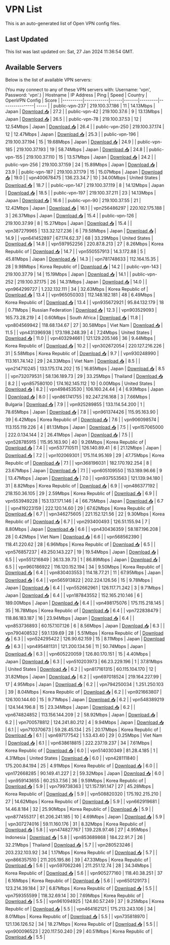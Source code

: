 # VPN List

This is an auto-generated list of Open VPN config files.

## Last Updated

This list was last updated on: Sat, 27 Jan 2024 11:36:54 GMT.

## Available Servers

Below is the list of available VPN servers:

(You may connect to any of these VPN servers with: Username: 'vpn', Password: 'vpn'.)
| Hostname | IP Address | Ping | Speed | Country | OpenVPN Config | Score |
|----------|------------|------|-------|---------|----------------| ----- |
| public-vpn-237 | 219.100.37.186 | 11 | 14.13Mbps | Japan | [Download 📥](./configs/server_0_JP.ovpn) | 27.2 |
| public-vpn-42 | 219.100.37.6 | 9 | 13.13Mbps | Japan | [Download 📥](./configs/server_1_JP.ovpn) | 26.5 |
| public-vpn-78 | 219.100.37.53 | 12 | 12.54Mbps | Japan | [Download 📥](./configs/server_2_JP.ovpn) | 26.4 |
| public-vpn-250 | 219.100.37.174 | 12 | 12.47Mbps | Japan | [Download 📥](./configs/server_3_JP.ovpn) | 25.3 |
| public-vpn-196 | 219.100.37.194 | 15 | 19.68Mbps | Japan | [Download 📥](./configs/server_4_JP.ovpn) | 24.9 |
| public-vpn-185 | 219.100.37.193 | 19 | 58.74Mbps | Japan | [Download 📥](./configs/server_5_JP.ovpn) | 24.8 |
| public-vpn-155 | 219.100.37.110 | 15 | 13.57Mbps | Japan | [Download 📥](./configs/server_6_JP.ovpn) | 24.2 |
| public-vpn-256 | 219.100.37.159 | 24 | 15.89Mbps | Japan | [Download 📥](./configs/server_7_JP.ovpn) | 23.9 |
| public-vpn-187 | 219.100.37.179 | 15 | 15.07Mbps | Japan | [Download 📥](./configs/server_8_JP.ovpn) | 19.0 |
| vpn400678475 | 136.23.34.7 | 10 | 34.00Mbps | United States | [Download 📥](./configs/server_9_US.ovpn) | 18.7 |
| public-vpn-147 | 219.100.37.119 | 8 | 14.12Mbps | Japan | [Download 📥](./configs/server_10_JP.ovpn) | 18.5 |
| public-vpn-197 | 219.100.37.211 | 23 | 14.13Mbps | Japan | [Download 📥](./configs/server_11_JP.ovpn) | 16.6 |
| public-vpn-90 | 219.100.37.55 | 21 | 12.42Mbps | Japan | [Download 📥](./configs/server_12_JP.ovpn) | 16.1 |
| vpn256486297 | 220.102.175.188 | 3 | 26.37Mbps | Japan | [Download 📥](./configs/server_13_JP.ovpn) | 15.4 |
| public-vpn-126 | 219.100.37.99 | 8 | 15.27Mbps | Japan | [Download 📥](./configs/server_14_JP.ovpn) | 15.4 |
| vpn387279965 | 133.32.127.236 | 6 | 79.58Mbps | Japan | [Download 📥](./configs/server_15_JP.ovpn) | 14.9 |
| vpn641452897 | 67.174.62.37 | 68 | 33.29Mbps | United States | [Download 📥](./configs/server_16_US.ovpn) | 14.8 |
| vpn597952256 | 220.87.8.213 | 27 | 8.26Mbps | Korea Republic of | [Download 📥](./configs/server_17_KR.ovpn) | 14.7 |
| vpn550557913 | 14.3.172.88 | 5 | 45.81Mbps | Japan | [Download 📥](./configs/server_18_JP.ovpn) | 14.3 |
| vpn781748633 | 112.164.15.35 | 28 | 9.98Mbps | Korea Republic of | [Download 📥](./configs/server_19_KR.ovpn) | 14.2 |
| public-vpn-143 | 219.100.37.79 | 14 | 15.19Mbps | Japan | [Download 📥](./configs/server_20_JP.ovpn) | 14.1 |
| public-vpn-252 | 219.100.37.175 | 26 | 14.31Mbps | Japan | [Download 📥](./configs/server_21_JP.ovpn) | 14.0 |
| vpn964299727 | 1.232.132.111 | 34 | 32.63Mbps | Korea Republic of | [Download 📥](./configs/server_22_KR.ovpn) | 13.4 |
| vpn965050303 | 112.148.182.181 | 48 | 6.49Mbps | Korea Republic of | [Download 📥](./configs/server_23_KR.ovpn) | 13.4 |
| vpn935672921 | 95.84.132.179 | 18 | 0.71Mbps | Russian Federation | [Download 📥](./configs/server_24_RU.ovpn) | 12.3 |
| vpn903529093 | 165.73.28.219 | 4 | 0.60Mbps | South Africa | [Download 📥](./configs/server_25_ZA.ovpn) | 11.8 |
| vpn804569942 | 118.68.134.67 | 27 | 30.58Mbps | Viet Nam | [Download 📥](./configs/server_26_VN.ovpn) | 11.5 |
| vpn431396938 | 173.198.248.39 | 4 | 7.24Mbps | United States | [Download 📥](./configs/server_27_US.ovpn) | 11.0 |
| vpn403294661 | 121.129.205.146 | 36 | 9.44Mbps | Korea Republic of | [Download 📥](./configs/server_28_KR.ovpn) | 10.2 |
| vpn302672054 | 220.127.216.226 | 31 | 5.58Mbps | Korea Republic of | [Download 📥](./configs/server_29_KR.ovpn) | 9.7 |
| vpn930248990 | 113.161.74.142 | 29 | 24.33Mbps | Viet Nam | [Download 📥](./configs/server_30_VN.ovpn) | 8.5 |
| vpn214710245 | 133.175.174.202 | 15 | 16.85Mbps | Japan | [Download 📥](./configs/server_31_JP.ovpn) | 8.5 |
| vpn732079531 | 58.136.189.73 | 29 | 33.25Mbps | Thailand | [Download 📥](./configs/server_32_TH.ovpn) | 8.2 |
| vpn857580100 | 174.162.145.112 | 10 | 0.00Mbps | United States | [Download 📥](./configs/server_33_US.ovpn) | 8.2 |
| vpn498453530 | 106.160.24.44 | 4 | 6.93Mbps | Japan | [Download 📥](./configs/server_34_JP.ovpn) | 8.0 |
| vpn861741755 | 92.247.216.168 | 3 | 7.66Mbps | Bulgaria | [Download 📥](./configs/server_35_BG.ovpn) | 7.9 |
| vpn925289855 | 133.114.54.200 | 1 | 78.65Mbps | Japan | [Download 📥](./configs/server_36_JP.ovpn) | 7.8 |
| vpn961374426 | 115.95.163.90 | 39 | 6.42Mbps | Korea Republic of | [Download 📥](./configs/server_37_KR.ovpn) | 7.6 |
| vpn906098574 | 113.155.119.226 | 4 | 81.13Mbps | Japan | [Download 📥](./configs/server_38_JP.ovpn) | 7.5 |
| vpn157065000 | 222.0.134.144 | 2 | 26.41Mbps | Japan | [Download 📥](./configs/server_39_JP.ovpn) | 7.5 |
| vpn528785915 | 115.95.163.90 | 40 | 9.26Mbps | Korea Republic of | [Download 📥](./configs/server_40_KR.ovpn) | 7.4 |
| vpn537710511 | 126.140.89.41 | 6 | 21.12Mbps | Japan | [Download 📥](./configs/server_41_JP.ovpn) | 7.2 |
| vpn102069301 | 175.114.95.169 | 29 | 47.75Mbps | Korea Republic of | [Download 📥](./configs/server_42_KR.ovpn) | 7.1 |
| vpn368196031 | 182.170.192.254 | 8 | 23.67Mbps | Japan | [Download 📥](./configs/server_43_JP.ovpn) | 7.1 |
| vpn605109550 | 153.189.96.66 | 9 | 13.47Mbps | Japan | [Download 📥](./configs/server_44_JP.ovpn) | 7.0 |
| vpn937553563 | 121.139.94.180 | 31 | 8.82Mbps | Korea Republic of | [Download 📥](./configs/server_45_KR.ovpn) | 6.9 |
| vpn486377192 | 218.150.36.105 | 29 | 2.59Mbps | Korea Republic of | [Download 📥](./configs/server_46_KR.ovpn) | 6.9 |
| vpn553949228 | 153.137.171.146 | 4 | 66.75Mbps | Japan | [Download 📥](./configs/server_47_JP.ovpn) | 6.7 |
| vpn419223159 | 222.120.14.60 | 29 | 67.62Mbps | Korea Republic of | [Download 📥](./configs/server_48_KR.ovpn) | 6.7 |
| vpn346275605 | 221.152.121.56 | 22 | 9.30Mbps | Korea Republic of | [Download 📥](./configs/server_49_KR.ovpn) | 6.7 |
| vpn293400493 | 126.51.155.94 | 7 | 8.80Mbps | Japan | [Download 📥](./configs/server_50_JP.ovpn) | 6.6 |
| vpn430436359 | 58.187.196.208 | 28 | 0.42Mbps | Viet Nam | [Download 📥](./configs/server_51_VN.ovpn) | 6.6 |
| vpn568562390 | 118.41.220.62 | 28 | 6.96Mbps | Korea Republic of | [Download 📥](./configs/server_52_KR.ovpn) | 6.5 |
| vpn576857237 | 49.250.143.227 | 19 | 19.54Mbps | Japan | [Download 📥](./configs/server_53_JP.ovpn) | 6.5 |
| vpn551216849 | 36.13.39.73 | 1 | 86.89Mbps | Japan | [Download 📥](./configs/server_54_JP.ovpn) | 6.5 |
| vpn960186922 | 116.120.152.194 | 34 | 9.50Mbps | Korea Republic of | [Download 📥](./configs/server_55_KR.ovpn) | 6.4 |
| vpn830403553 | 114.18.77.21 | 11 | 67.95Mbps | Japan | [Download 📥](./configs/server_56_JP.ovpn) | 6.4 |
| vpn565913822 | 202.224.126.56 | 15 | 9.78Mbps | Japan | [Download 📥](./configs/server_57_JP.ovpn) | 6.4 |
| vpn552662961 | 126.117.71.242 | 3 | 9.71Mbps | Japan | [Download 📥](./configs/server_58_JP.ovpn) | 6.4 |
| vpn187843552 | 152.165.210.146 | 6 | 189.00Mbps | Japan | [Download 📥](./configs/server_59_JP.ovpn) | 6.4 |
| vpn498175076 | 175.115.218.145 | 35 | 16.78Mbps | Korea Republic of | [Download 📥](./configs/server_60_KR.ovpn) | 6.4 |
| vpn722838479 | 118.86.183.187 | 16 | 23.94Mbps | Japan | [Download 📥](./configs/server_61_JP.ovpn) | 6.4 |
| vpn853736893 | 60.157.107.126 | 6 | 8.56Mbps | Japan | [Download 📥](./configs/server_62_JP.ovpn) | 6.3 |
| vpn790408532 | 59.1.139.69 | 28 | 5.51Mbps | Korea Republic of | [Download 📥](./configs/server_63_KR.ovpn) | 6.3 |
| vpn524295422 | 126.90.62.159 | 15 | 8.11Mbps | Japan | [Download 📥](./configs/server_64_JP.ovpn) | 6.3 |
| vpn495481131 | 121.200.134.56 | 11 | 50.74Mbps | Japan | [Download 📥](./configs/server_65_JP.ovpn) | 6.3 |
| vpn605220059 | 126.80.170.151 | 15 | 4.40Mbps | Japan | [Download 📥](./configs/server_66_JP.ovpn) | 6.3 |
| vpn510203973 | 66.23.229.196 | 1 | 37.81Mbps | United States | [Download 📥](./configs/server_67_US.ovpn) | 6.2 |
| vpn817161315 | 60.115.104.170 | 12 | 31.82Mbps | Japan | [Download 📥](./configs/server_68_JP.ovpn) | 6.2 |
| vpn697018524 | 219.164.227.99 | 17 | 4.95Mbps | Japan | [Download 📥](./configs/server_69_JP.ovpn) | 6.2 |
| vpn794250034 | 1.251.250.103 | 39 | 8.04Mbps | Korea Republic of | [Download 📥](./configs/server_70_KR.ovpn) | 6.2 |
| vpn921663807 | 126.100.144.60 | 15 | 9.71Mbps | Japan | [Download 📥](./configs/server_71_JP.ovpn) | 6.2 |
| vpn548389219 | 124.144.196.8 | 15 | 23.34Mbps | Japan | [Download 📥](./configs/server_72_JP.ovpn) | 6.2 |
| vpn674824852 | 113.156.144.209 | 2 | 58.92Mbps | Japan | [Download 📥](./configs/server_73_JP.ovpn) | 6.2 |
| vpn700578812 | 124.241.80.212 | 4 | 9.94Mbps | Japan | [Download 📥](./configs/server_74_JP.ovpn) | 6.1 |
| vpn710370673 | 59.28.45.134 | 25 | 20.17Mbps | Korea Republic of | [Download 📥](./configs/server_75_KR.ovpn) | 6.1 |
| vpn697177542 | 1.53.43.40 | 29 | 0.25Mbps | Viet Nam | [Download 📥](./configs/server_76_VN.ovpn) | 6.1 |
| vpn638618815 | 222.237.19.237 | 34 | 7.61Mbps | Korea Republic of | [Download 📥](./configs/server_77_KR.ovpn) | 6.0 |
| vpn514030349 | 81.28.4.185 | 1 | 4.31Mbps | United States | [Download 📥](./configs/server_78_US.ovpn) | 6.0 |
| vpn428111840 | 175.200.84.194 | 25 | 4.91Mbps | Korea Republic of | [Download 📥](./configs/server_79_KR.ovpn) | 6.0 |
| vpn172668285 | 90.149.41.227 | 2 | 59.32Mbps | Japan | [Download 📥](./configs/server_80_JP.ovpn) | 6.0 |
| vpn959143655 | 60.253.7.56 | 36 | 9.59Mbps | Korea Republic of | [Download 📥](./configs/server_81_KR.ovpn) | 5.9 |
| vpn799738363 | 121.157.191.147 | 27 | 45.28Mbps | Korea Republic of | [Download 📥](./configs/server_82_KR.ovpn) | 5.9 |
| vpn508820320 | 175.192.215.210 | 27 | 14.62Mbps | Korea Republic of | [Download 📥](./configs/server_83_KR.ovpn) | 5.9 |
| vpn662919681 | 14.46.8.184 | 32 | 25.90Mbps | Korea Republic of | [Download 📥](./configs/server_84_KR.ovpn) | 5.9 |
| vpn877455317 | 61.206.241.185 | 10 | 4.69Mbps | Japan | [Download 📥](./configs/server_85_JP.ovpn) | 5.9 |
| vpn307274016 | 59.11.160.176 | 31 | 8.32Mbps | Korea Republic of | [Download 📥](./configs/server_86_KR.ovpn) | 5.8 |
| vpn474827767 | 139.228.97.46 | 27 | 4.95Mbps | Indonesia | [Download 📥](./configs/server_87_ID.ovpn) | 5.8 |
| vpn853689868 | 184.22.91.7 | 26 | 32.21Mbps | Thailand | [Download 📥](./configs/server_88_TH.ovpn) | 5.7 |
| vpn280523246 | 203.232.103.92 | 34 | 1.17Mbps | Korea Republic of | [Download 📥](./configs/server_89_KR.ovpn) | 5.7 |
| vpn866357510 | 211.205.195.86 | 39 | 47.33Mbps | Korea Republic of | [Download 📥](./configs/server_90_KR.ovpn) | 5.6 |
| vpn597062246 | 211.251.12.74 | 28 | 34.34Mbps | Korea Republic of | [Download 📥](./configs/server_91_KR.ovpn) | 5.6 |
| vpn905277160 | 118.40.38.251 | 37 | 6.16Mbps | Korea Republic of | [Download 📥](./configs/server_92_KR.ovpn) | 5.6 |
| vpn650129173 | 123.214.39.184 | 37 | 6.87Mbps | Korea Republic of | [Download 📥](./configs/server_93_KR.ovpn) | 5.5 |
| vpn759355599 | 118.32.69.14 | 30 | 7.69Mbps | Korea Republic of | [Download 📥](./configs/server_94_KR.ovpn) | 5.5 |
| vpn961094925 | 124.80.57.249 | 37 | 9.25Mbps | Korea Republic of | [Download 📥](./configs/server_95_KR.ovpn) | 5.5 |
| vpn464162121 | 175.213.243.106 | 34 | 8.01Mbps | Korea Republic of | [Download 📥](./configs/server_96_KR.ovpn) | 5.5 |
| vpn735818970 | 121.136.126.52 | 34 | 18.27Mbps | Korea Republic of | [Download 📥](./configs/server_97_KR.ovpn) | 5.5 |
| vpn900096523 | 220.117.50.240 | 29 | 40.51Mbps | Korea Republic of | [Download 📥](./configs/server_98_KR.ovpn) | 5.5 |
